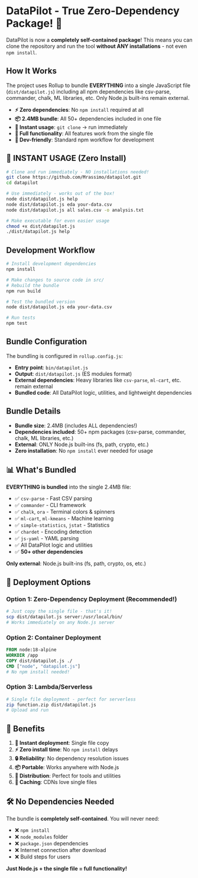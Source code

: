 # DataPilot - True Zero-Dependency Package! 🚀

DataPilot is now a **completely self-contained package**! This means you can clone the repository and run the tool **without ANY installations** - not even `npm install`.

## How It Works

The project uses Rollup to bundle **EVERYTHING** into a single JavaScript file (`dist/datapilot.js`) including all npm dependencies like csv-parse, commander, chalk, ML libraries, etc. Only Node.js built-ins remain external.

- **⚡ Zero dependencies**: No `npm install` required at all
- **📦 2.4MB bundle**: All 50+ dependencies included in one file  
- **🚀 Instant usage**: `git clone` → run immediately
- **💪 Full functionality**: All features work from the single file
- **🔧 Dev-friendly**: Standard npm workflow for development

## 🎯 **INSTANT USAGE** (Zero Install)

```bash
# Clone and run immediately - NO installations needed!
git clone https://github.com/Mrassimo/datapilot.git
cd datapilot

# Use immediately - works out of the box!
node dist/datapilot.js help
node dist/datapilot.js eda your-data.csv
node dist/datapilot.js all sales.csv -o analysis.txt

# Make executable for even easier usage
chmod +x dist/datapilot.js
./dist/datapilot.js help
```

## Development Workflow

```bash
# Install development dependencies
npm install

# Make changes to source code in src/
# Rebuild the bundle
npm run build

# Test the bundled version
node dist/datapilot.js eda your-data.csv

# Run tests
npm test
```

## Bundle Configuration

The bundling is configured in `rollup.config.js`:

- **Entry point**: `bin/datapilot.js`
- **Output**: `dist/datapilot.js` (ES modules format)
- **External dependencies**: Heavy libraries like `csv-parse`, `ml-cart`, etc. remain external
- **Bundled code**: All DataPilot logic, utilities, and lightweight dependencies

## Bundle Details

- **Bundle size**: 2.4MB (includes ALL dependencies!)
- **Dependencies included**: 50+ npm packages (csv-parse, commander, chalk, ML libraries, etc.)
- **External**: ONLY Node.js built-ins (fs, path, crypto, etc.)
- **Zero installation**: No `npm install` ever needed for usage

## 📊 **What's Bundled**

**EVERYTHING is bundled** into the single 2.4MB file:
- ✅ `csv-parse` - Fast CSV parsing
- ✅ `commander` - CLI framework  
- ✅ `chalk`, `ora` - Terminal colors & spinners
- ✅ `ml-cart`, `ml-kmeans` - Machine learning
- ✅ `simple-statistics`, `jstat` - Statistics
- ✅ `chardet` - Encoding detection
- ✅ `js-yaml` - YAML parsing
- ✅ All DataPilot logic and utilities
- ✅ **50+ other dependencies**

**Only external**: Node.js built-ins (fs, path, crypto, os, etc.)

## 🚀 **Deployment Options**

### Option 1: Zero-Dependency Deployment (Recommended!)
```bash
# Just copy the single file - that's it!
scp dist/datapilot.js server:/usr/local/bin/
# Works immediately on any Node.js server
```

### Option 2: Container Deployment
```dockerfile
FROM node:18-alpine
WORKDIR /app
COPY dist/datapilot.js ./
CMD ["node", "datapilot.js"]
# No npm install needed!
```

### Option 3: Lambda/Serverless
```bash
# Single file deployment - perfect for serverless
zip function.zip dist/datapilot.js
# Upload and run
```

## 🎯 **Benefits**

1. **🚀 Instant deployment**: Single file copy
2. **⚡ Zero install time**: No `npm install` delays
3. **🔒 Reliability**: No dependency resolution issues
4. **📦 Portable**: Works anywhere with Node.js
5. **🎨 Distribution**: Perfect for tools and utilities
6. **💾 Caching**: CDNs love single files

## 🛠️ **No Dependencies Needed**

The bundle is **completely self-contained**. You will never need:
- ❌ `npm install`
- ❌ `node_modules` folder
- ❌ `package.json` dependencies
- ❌ Internet connection after download
- ❌ Build steps for users

**Just Node.js + the single file = full functionality!**